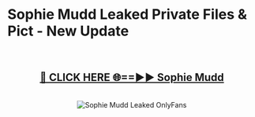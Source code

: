 # Sophie Mudd Leaked Private Files & Pict - New Update
<br>
<div align="center">
<h2><a href="https://mediafilles.blogspot.com/?title=Sophie_Mudd" rel="nofollow">🔴 CLICK HERE 🌐==►► Sophie Mudd</a></h2>
<br>
<a href="https://mediafilles.blogspot.com/?title=Sophie_Mudd" rel="nofollow" data-target="animated-image.originalLink"><img src="https://i.ibb.co.com/WyWwxjT/player-gif2.gif" alt="Sophie Mudd Leaked OnlyFans" style="max-width: 100%; display: inline-block;" data-target="animated-image.originalImage"></a>
</div>
<br>